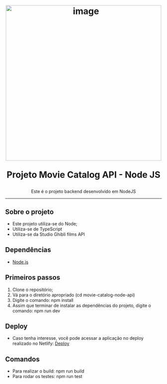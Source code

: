 <h1 align="center">
<img width="500" src="https://brandslogos.com/wp-content/uploads/thumbs/nodejs-logo-vector.svg" alt="image" />
  
Projeto Movie Catalog API - Node JS
</h1>

<p align="center">Este é o projeto backend desenvolvido em NodeJS</p>

<hr>

## Sobre o projeto

- Este projeto utiliza-se do Node;
- Utiliza-se de TypeScript
- Utiliza-se da Studio Ghibli films API

## Dependências

- [Node.js](https://nodejs.org/en/)

## Primeiros passos

1. Clone o repositório;
2. Vá para o diretório apropriado (cd movie-catalog-node-api)<br />
3. Digite o comando: npm install
4. Assim que terminar de instalar as dependências do projeto, digite o comando: npm run dev

## Deploy

- Caso tenha interesse, você pode acessar a aplicação no deploy realizado no Netlify: [Deploy](https://joaogsdc-movies-catalog.herokuapp.com/)

## Comandos
- Para realizar o build: npm run build
- Para rodar os testes: npm run test
